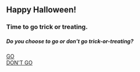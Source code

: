 ## Happy Halloween!  
### Time to go trick or treating.  
  
  
##### Do you choose to go or don't go trick-or-treating?  
[GO](go/continue.md)  
[DON'T GO](dont-go/end.md)  